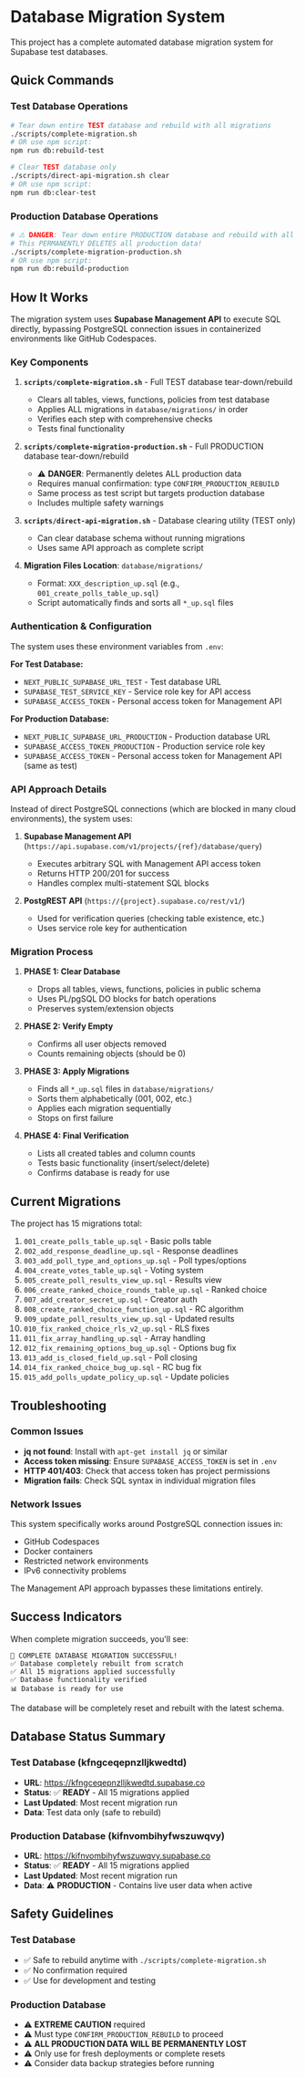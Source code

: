 # Database Migration System

This project has a complete automated database migration system for Supabase test databases.

## Quick Commands

### Test Database Operations
```bash
# Tear down entire TEST database and rebuild with all migrations
./scripts/complete-migration.sh
# OR use npm script:
npm run db:rebuild-test

# Clear TEST database only
./scripts/direct-api-migration.sh clear
# OR use npm script:
npm run db:clear-test
```

### Production Database Operations
```bash
# ⚠️ DANGER: Tear down entire PRODUCTION database and rebuild with all migrations
# This PERMANENTLY DELETES all production data!
./scripts/complete-migration-production.sh
# OR use npm script:
npm run db:rebuild-production
```

## How It Works

The migration system uses **Supabase Management API** to execute SQL directly, bypassing PostgreSQL connection issues in containerized environments like GitHub Codespaces.

### Key Components

1. **`scripts/complete-migration.sh`** - Full TEST database tear-down/rebuild
   - Clears all tables, views, functions, policies from test database
   - Applies ALL migrations in `database/migrations/` in order
   - Verifies each step with comprehensive checks
   - Tests final functionality

2. **`scripts/complete-migration-production.sh`** - Full PRODUCTION database tear-down/rebuild
   - ⚠️ **DANGER**: Permanently deletes ALL production data
   - Requires manual confirmation: type `CONFIRM_PRODUCTION_REBUILD`
   - Same process as test script but targets production database
   - Includes multiple safety warnings

3. **`scripts/direct-api-migration.sh`** - Database clearing utility (TEST only)
   - Can clear database schema without running migrations
   - Uses same API approach as complete script

4. **Migration Files Location**: `database/migrations/`
   - Format: `XXX_description_up.sql` (e.g., `001_create_polls_table_up.sql`)
   - Script automatically finds and sorts all `*_up.sql` files

### Authentication & Configuration

The system uses these environment variables from `.env`:

**For Test Database:**
- `NEXT_PUBLIC_SUPABASE_URL_TEST` - Test database URL
- `SUPABASE_TEST_SERVICE_KEY` - Service role key for API access
- `SUPABASE_ACCESS_TOKEN` - Personal access token for Management API

**For Production Database:**
- `NEXT_PUBLIC_SUPABASE_URL_PRODUCTION` - Production database URL
- `SUPABASE_ACCESS_TOKEN_PRODUCTION` - Production service role key
- `SUPABASE_ACCESS_TOKEN` - Personal access token for Management API (same as test)

### API Approach Details

Instead of direct PostgreSQL connections (which are blocked in many cloud environments), the system uses:

1. **Supabase Management API** (`https://api.supabase.com/v1/projects/{ref}/database/query`)
   - Executes arbitrary SQL with Management API access token
   - Returns HTTP 200/201 for success
   - Handles complex multi-statement SQL blocks

2. **PostgREST API** (`https://{project}.supabase.co/rest/v1/`)
   - Used for verification queries (checking table existence, etc.)
   - Uses service role key for authentication

### Migration Process

1. **PHASE 1: Clear Database**
   - Drops all tables, views, functions, policies in public schema
   - Uses PL/pgSQL DO blocks for batch operations
   - Preserves system/extension objects

2. **PHASE 2: Verify Empty**
   - Confirms all user objects removed
   - Counts remaining objects (should be 0)

3. **PHASE 3: Apply Migrations**
   - Finds all `*_up.sql` files in `database/migrations/`
   - Sorts them alphabetically (001, 002, etc.)
   - Applies each migration sequentially
   - Stops on first failure

4. **PHASE 4: Final Verification**
   - Lists all created tables and column counts
   - Tests basic functionality (insert/select/delete)
   - Confirms database is ready for use

## Current Migrations

The project has 15 migrations total:
1. `001_create_polls_table_up.sql` - Basic polls table
2. `002_add_response_deadline_up.sql` - Response deadlines
3. `003_add_poll_type_and_options_up.sql` - Poll types/options
4. `004_create_votes_table_up.sql` - Voting system
5. `005_create_poll_results_view_up.sql` - Results view
6. `006_create_ranked_choice_rounds_table_up.sql` - Ranked choice
7. `007_add_creator_secret_up.sql` - Creator auth
8. `008_create_ranked_choice_function_up.sql` - RC algorithm
9. `009_update_poll_results_view_up.sql` - Updated results
10. `010_fix_ranked_choice_rls_v2_up.sql` - RLS fixes
11. `011_fix_array_handling_up.sql` - Array handling
12. `012_fix_remaining_options_bug_up.sql` - Options bug fix
13. `013_add_is_closed_field_up.sql` - Poll closing
14. `014_fix_ranked_choice_bug_up.sql` - RC bug fix
15. `015_add_polls_update_policy_up.sql` - Update policies

## Troubleshooting

### Common Issues
- **jq not found**: Install with `apt-get install jq` or similar
- **Access token missing**: Ensure `SUPABASE_ACCESS_TOKEN` is set in `.env`
- **HTTP 401/403**: Check that access token has project permissions
- **Migration fails**: Check SQL syntax in individual migration files

### Network Issues
This system specifically works around PostgreSQL connection issues in:
- GitHub Codespaces
- Docker containers  
- Restricted network environments
- IPv6 connectivity problems

The Management API approach bypasses these limitations entirely.

## Success Indicators

When complete migration succeeds, you'll see:
```
🎉 COMPLETE DATABASE MIGRATION SUCCESSFUL!
✅ Database completely rebuilt from scratch
✅ All 15 migrations applied successfully  
✅ Database functionality verified
📊 Database is ready for use
```

The database will be completely reset and rebuilt with the latest schema.

## Database Status Summary

### Test Database (kfngceqepnzlljkwedtd)
- **URL**: https://kfngceqepnzlljkwedtd.supabase.co
- **Status**: ✅ **READY** - All 15 migrations applied
- **Last Updated**: Most recent migration run
- **Data**: Test data only (safe to rebuild)

### Production Database (kifnvombihyfwszuwqvy)  
- **URL**: https://kifnvombihyfwszuwqvy.supabase.co
- **Status**: ✅ **READY** - All 15 migrations applied
- **Last Updated**: Most recent migration run
- **Data**: ⚠️ **PRODUCTION** - Contains live user data when active

## Safety Guidelines

### Test Database
- ✅ Safe to rebuild anytime with `./scripts/complete-migration.sh`
- ✅ No confirmation required
- ✅ Use for development and testing

### Production Database
- ⚠️ **EXTREME CAUTION** required
- ⚠️ Must type `CONFIRM_PRODUCTION_REBUILD` to proceed
- ⚠️ **ALL PRODUCTION DATA WILL BE PERMANENTLY LOST**
- ⚠️ Only use for fresh deployments or complete resets
- ⚠️ Consider data backup strategies before running
